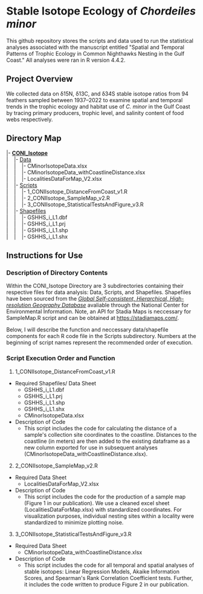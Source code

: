 # Stable Isotope Ecology of _Chordeiles minor_

This github repository stores the scripts and data used to run the statistical analyses associated with the manuscript entitled "Spatial and Temporal Patterns of Trophic Ecology in Common Nighthawks Nesting in the Gulf Coast." All analyses were ran in R version 4.4.2.

## Project Overview
We collected data on δ15N, δ13C, and δ34S stable isotope ratios from 94 feathers sampled between 1937–2022 to examine spatial and temporal trends in the trophic ecology and habitat use of _C. minor_ in the Gulf Coast by tracing primary producers, trophic level, and salinity content of food webs respectively. 

## Directory Map

|- **<ins>CONI_Isotope</ins>** <br />
|    |- <ins>Data</ins> <br />
|    |    |- CMinorIsotopeData.xlsx <br />
|    |    |- CMinorIsotopeData_withCoastlineDistance.xlsx <br />
|    |    |- LocalitiesDataForMap_V2.xlsx <br />
|    |- <ins>Scripts</ins> <br />
|    |    |- 1_CONIIsotope_DistanceFromCoast_v1.R <br />
|    |    |- 2_CONIIsotope_SampleMap_v2.R <br />
|    |    |- 3_CONIIsotope_StatisticalTestsAndFigure_v3.R <br />
|    |- <ins>Shapefiles</ins> <br />
|    |    |- GSHHS_i_L1.dbf <br />
|    |    |- GSHHS_i_L1.prj <br />
|    |    |- GSHHS_i_L1.shp <br />
|    |    |- GSHHS_i_L1.shx <br /> 

## Instructions for Use

### Description of Directory Contents 
Within the CONI_Isotope Directory are 3 subdirectories containing their respective files for data analysis: Data, Scripts, and Shapefiles. Shapefiles have been sourced from the [_Global Self-consistent, Hierarchical, High-resolution Geography Database_](https://www.ngdc.noaa.gov/mgg/shorelines/) avaliable through the National Center for Environmental Information. Note, an API for Stadia Maps is neccessary for SampleMap.R script and can be obtained at https://stadiamaps.com/.

Below, I will describe the function and neccessary data/shapefile components for each R code file in the Scripts subdirectory. Numbers at the beginning of script names represent the recommended order of execution. 

### Script Execution Order and Function
1. 1_CONIIsotope_DistanceFromCoast_v1.R
  - Required Shapefiles/ Data Sheet
      - GSHHS_i_L1.dbf
      - GSHHS_i_L1.prj
      - GSHHS_i_L1.shp
      - GSHHS_i_L1.shx
      - CMinorIsotopeData.xlsx
  - Description of Code
      - This script includes the code for calculating the distance of a sample's collection site coordinates to the coastline. Distances to the coastline (in meters) are then added to the existing dataframe as a new column exported for use in subsequent analyses (CMinorIsotopeData_withCoastlineDistance.xlsx).
2. 2_CONIIsotope_SampleMap_v2.R
  - Required Data Sheet
      - LocalitiesDataForMap_V2.xlsx
  - Description of Code
      - This script includes the code for the production of a sample map (Figure 1 in our publication). We use a cleaned excel sheet (LocalitiesDataForMap.xlsx) with standardized coordinates. For visualization purposes, individual nesting sites within a locality were standardized to minimize plotting noise.
3. 3_CONIIsotope_StatisticalTestsAndFigure_v3.R
  - Required Data Sheet
      - CMinorIsotopeData_withCoastlineDistance.xlsx
  - Description of Code
      - This script includes the code for all temporal and spatial analyses of stable isotopes: Linear Regression Models, Akaike Information Scores, and Spearman's Rank Correlation Coefficient tests. Further, it includes the code written to produce Figure 2 in our publication.
